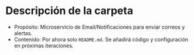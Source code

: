 # Descripción de la carpeta

- Propósito: Microservicio de Email/Notificaciones para enviar correos y alertas.
- Contenido: Por ahora solo `README.md`. Se añadirá código y configuración en próximas iteraciones.